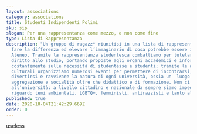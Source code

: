 ```yaml
---
layout: associations
category: associations
title: Studenti Indipendenti Polimi
sku: sip
slogan: Per una rappresentanza come mezzo, e non come fine
type: Lista di Rappresentanza
description: "Un gruppo di ragazz* riunitisi in una lista di rappresentanza per
  fare la differenza ed elevare l’immaginario di cosa potrebbe essere il nostro
  Ateneo. Tramite la rappresentanza studentesca combattiamo per tutelare il
  diritto allo studio, portando proposte agli organi accademici e informandoci
  costantemente sulle necessità di studentesse e studenti; tramite le attività
  culturali organizziamo numerosi eventi per permettere di incontrarsi,
  divertirsi e ravvivare la natura di ogni università, ossia un  luogo di
  aggregazione e socialità oltre che didattico e di formazione. Non ci fermiamo
  all’università: a livello cittadino e nazionale da sempre siamo impegnati
  riguardo temi ambientali, LGBTQ+, femministi, antirazzisti e tanto altro."
published: true
date: 2020-10-04T21:42:29.669Z
order: 0
---
```

useless